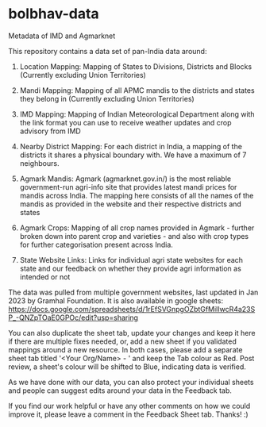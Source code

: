 # bolbhav-data
Metadata of IMD and Agmarknet

This repository contains a data set of pan-India data around:

1. Location Mapping: Mapping of States to Divisions, Districts and Blocks (Currently excluding Union Territories)

2. Mandi Mapping: Mapping of all APMC mandis to the districts and states they belong in (Currently excluding Union Territories)

3. IMD Mapping: Mapping of Indian Meteorological Department along with the link format you can use to receive weather updates and crop advisory from IMD

4. Nearby District Mapping: For each district in India, a mapping of the districts it shares a physical boundary with. We have a maximum of 7 neighbours.

5. Agmark Mandis: Agmark (agmarknet.gov.in/) is the most reliable government-run agri-info site that provides latest mandi prices for mandis across India. The mapping here consists of all the names of the mandis as provided in the website and their respective districts and states

6. Agmark Crops: Mapping of all crop names provided in Agmark - further broken down into parent crop and varieties - and also with crop types for further categorisation present across India.

7. State Website Links: Links for individual agri state websites for each state and our feedback on whether they provide agri information as intended or not

The data was pulled from multiple government websites, last updated in Jan 2023 by Gramhal Foundation. It is also available in google sheets: https://docs.google.com/spreadsheets/d/1rEfSVGnpgOZbtGfMilIwcR4a23SP_-QNZpTOaE0GPOc/edit?usp=sharing

You can also duplicate the sheet tab, update your changes and keep it here if there are multiple fixes needed, or, add a new sheet if you validated mappings around a new resource. In both cases, please add a separate sheet tab titled '<Your Org/Name> - <Data Title>' and keep the Tab colour as Red. Post review, a sheet's colour will be shifted to Blue, indicating data is verified.

As we have done with our data, you can also protect your individual sheets and people can suggest edits around your data in the Feedback tab.

If you find our work helpful or have any other comments on how we could improve it, please leave a comment in the Feedback Sheet tab. Thanks! :)
